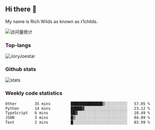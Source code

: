 ## Hi there 👋

My name is Rich Wilds as known as r1childs.

<img src="https://komarev.com/ghpvc/?username=JoryJoestar&label=Views&color=0e75b6&style=flat" alt="访问量统计" />

### Top-langs

<p><img src="https://github-readme-stats.vercel.app/api/top-langs?username=JoryJoestar&show_icons=true&locale=en&layout=compact&size_weight=0&count_weight=1" alt="JoryJoestar" /></p>   

### Github stats

<picture>
  <source
    srcset="https://github-readme-stats-au6v.vercel.app/api?username=JoryJoestar&count_private=true&show_icons=true"
    media="(prefers-color-scheme: dark)"
  />
  <source
    srcset="https://github-readme-stats-au6v.vercel.app/api?username=JoryJoestar&count_private=true&show_icons=true"
    media="(prefers-color-scheme: light), (prefers-color-scheme: no-preference)"
  />
  <img src="https://github-readme-stats-au6v.vercel.app/api?username=JoryJoestar&count_private=true&show_icons=true&hide_rank=true" alt="stats"/>
</picture>

###  Weekly code statistics

<!--START_SECTION:waka-->

```txt
Other        35 mins         ██████████████▒░░░░░░░░░░   57.05 %
Python       14 mins         █████▓░░░░░░░░░░░░░░░░░░░   23.12 %
TypeScript   6 mins          ██▓░░░░░░░░░░░░░░░░░░░░░░   10.49 %
JSON         3 mins          █▒░░░░░░░░░░░░░░░░░░░░░░░   04.89 %
Text         2 mins          █░░░░░░░░░░░░░░░░░░░░░░░░   03.99 %
```

<!--END_SECTION:waka-->
